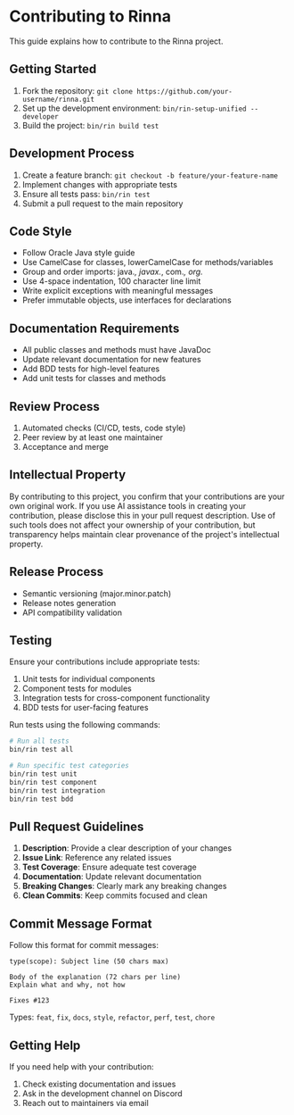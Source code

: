 # Contributing to Rinna

This guide explains how to contribute to the Rinna project.

## Getting Started

1. Fork the repository: `git clone https://github.com/your-username/rinna.git`
2. Set up the development environment: `bin/rin-setup-unified --developer`
3. Build the project: `bin/rin build test`

## Development Process

1. Create a feature branch: `git checkout -b feature/your-feature-name`
2. Implement changes with appropriate tests
3. Ensure all tests pass: `bin/rin test`
4. Submit a pull request to the main repository

## Code Style

- Follow Oracle Java style guide
- Use CamelCase for classes, lowerCamelCase for methods/variables
- Group and order imports: java.*, javax.*, com.*, org.*
- Use 4-space indentation, 100 character line limit
- Write explicit exceptions with meaningful messages
- Prefer immutable objects, use interfaces for declarations

## Documentation Requirements

- All public classes and methods must have JavaDoc
- Update relevant documentation for new features
- Add BDD tests for high-level features
- Add unit tests for classes and methods

## Review Process

1. Automated checks (CI/CD, tests, code style)
2. Peer review by at least one maintainer
3. Acceptance and merge

## Intellectual Property

By contributing to this project, you confirm that your contributions are your 
own original work. If you use AI assistance tools in creating your contribution, 
please disclose this in your pull request description. Use of such tools does not 
affect your ownership of your contribution, but transparency helps maintain clear 
provenance of the project's intellectual property.

## Release Process

- Semantic versioning (major.minor.patch)
- Release notes generation
- API compatibility validation

## Testing

Ensure your contributions include appropriate tests:

1. Unit tests for individual components
2. Component tests for modules
3. Integration tests for cross-component functionality
4. BDD tests for user-facing features

Run tests using the following commands:

```bash
# Run all tests
bin/rin test all

# Run specific test categories
bin/rin test unit
bin/rin test component
bin/rin test integration
bin/rin test bdd
```

## Pull Request Guidelines

1. **Description**: Provide a clear description of your changes
2. **Issue Link**: Reference any related issues
3. **Test Coverage**: Ensure adequate test coverage
4. **Documentation**: Update relevant documentation
5. **Breaking Changes**: Clearly mark any breaking changes
6. **Clean Commits**: Keep commits focused and clean

## Commit Message Format

Follow this format for commit messages:

```
type(scope): Subject line (50 chars max)

Body of the explanation (72 chars per line)
Explain what and why, not how

Fixes #123
```

Types: `feat`, `fix`, `docs`, `style`, `refactor`, `perf`, `test`, `chore`

## Getting Help

If you need help with your contribution:

1. Check existing documentation and issues
2. Ask in the development channel on Discord
3. Reach out to maintainers via email

